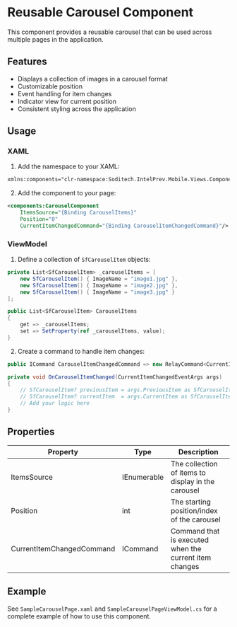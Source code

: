 # Reusable Carousel Component

This component provides a reusable carousel that can be used across multiple pages in the application.

## Features

- Displays a collection of images in a carousel format
- Customizable position
- Event handling for item changes
- Indicator view for current position
- Consistent styling across the application

## Usage

### XAML

1. Add the namespace to your XAML:

```xml
xmlns:components="clr-namespace:Soditech.IntelPrev.Mobile.Views.Components.Carousel"
```

2. Add the component to your page:

```xml
<components:CarouselComponent
    ItemsSource="{Binding CarouselItems}"
    Position="0"
    CurrentItemChangedCommand="{Binding CarouselItemChangedCommand}"/>
```

### ViewModel

1. Define a collection of `SfCarouselItem` objects:

```csharp
private List<SfCarouselItem> _carouselItems = [
    new SfCarouselItem() { ImageName = "image1.jpg" },
    new SfCarouselItem() { ImageName = "image2.jpg" },
    new SfCarouselItem() { ImageName = "image3.jpg" }
];

public List<SfCarouselItem> CarouselItems
{
    get => _carouselItems;
    set => SetProperty(ref _carouselItems, value);
}
```

2. Create a command to handle item changes:

```csharp
public ICommand CarouselItemChangedCommand => new RelayCommand<CurrentItemChangedEventArgs>(OnCarouselItemChanged);

private void OnCarouselItemChanged(CurrentItemChangedEventArgs args)
{
    // SfCarouselItem? previousItem = args.PreviousItem as SfCarouselItem;
    // SfCarouselItem? currentItem  = args.CurrentItem as SfCarouselItem;
    // Add your logic here
}
```

## Properties

| Property | Type | Description |
| --- | --- | --- |
| ItemsSource | IEnumerable<SfCarouselItem> | The collection of items to display in the carousel |
| Position | int | The starting position/index of the carousel |
| CurrentItemChangedCommand | ICommand | Command that is executed when the current item changes |

## Example

See `SampleCarouselPage.xaml` and `SampleCarouselPageViewModel.cs` for a complete example of how to use this component.
